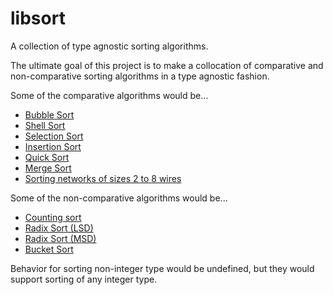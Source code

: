 # libsort
A collection of type agnostic sorting algorithms.

The ultimate goal of this project is to make a collocation of comparative 
and non-comparative sorting algorithms in a type agnostic fashion.

Some of the comparative algorithms would be...
* [Bubble Sort](https://en.wikipedia.org/wiki/Bubble_sort)
* [Shell Sort](https://en.wikipedia.org/wiki/Shellsort)
* [Selection Sort](https://en.wikipedia.org/wiki/Selection_sort)
* [Insertion Sort](https://en.wikipedia.org/wiki/Insertion_sort)
* [Quick Sort](https://en.wikipedia.org/wiki/Quicksort)
* [Merge Sort](https://en.wikipedia.org/wiki/Merge_sort)
* [Sorting networks of sizes 2 to 8 wires](https://en.wikipedia.org/wiki/Sorting_network)

Some of the non-comparative algorithms would be...
* [Counting sort](https://en.wikipedia.org/wiki/Counting_sort)
* [Radix Sort (LSD)](https://en.wikipedia.org/wiki/Radix_sort)
* [Radix Sort (MSD)](https://en.wikipedia.org/wiki/Radix_sort#Most_significant_digit_radix_sorts)
* [Bucket Sort](https://en.wikipedia.org/wiki/Bucket_sort)

Behavior for sorting non-integer type would be undefined, but they would 
support sorting of any integer type.
